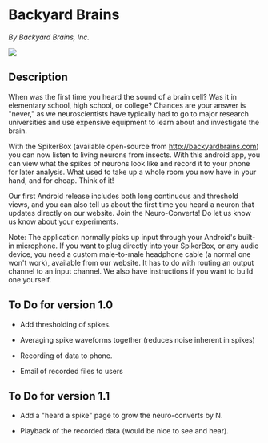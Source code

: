 Backyard Brains
===============
_By Backyard Brains, Inc._

![](https://raw.github.com/BackyardBrains/Backyard-Brains-Android-App/master/screenie.png)

Description
-----------
When was the first time you heard the sound of a brain cell? Was it in elementary school, high school, or college? Chances are your answer is "never," as we neuroscientists have typically had to go to major research universities and use expensive equipment to learn about and investigate the brain.

With the SpikerBox (available open-source from http://backyardbrains.com) you can now listen to living neurons from insects.  With this android app, you can view what the spikes of neurons look like and record it to your phone for later analysis. What used to take up a whole room you now have in your hand, and for cheap. Think of it!

Our first Android release includes both long continuous and threshold views, and you can also tell us about the first time you heard a neuron that updates directly on our website. Join the Neuro-Converts! Do let us know us know about your experiments. 

Note: The application normally picks up input through your Android's built-in microphone. If you want to plug directly into your SpikerBox, or any audio device, you need a custom male-to-male headphone cable (a normal one won't work), available from our website. It has to do with routing an output channel to an input channel.  We also have instructions if you want to build one yourself.

To Do for version 1.0
---------------------

* Add thresholding of spikes.

* Averaging spike waveforms together (reduces noise inherent in spikes)

* Recording of data to phone.

* Email of recorded files to users

To Do for version 1.1
---------------------

* Add a "heard a spike" page to grow the neuro-converts by N.

* Playback of the recorded data (would be nice to see and hear).
